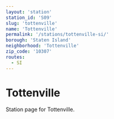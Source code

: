```yaml
---
layout: 'station'
station_id: 'S09'
slug: 'tottenville'
name: 'Tottenville'
permalink: '/stations/tottenville-si/'
borough: 'Staten Island'
neighborhood: 'Tottenville'
zip_code: '10307'
routes:
  - SI
---
```

# Tottenville

Station page for Tottenville.
